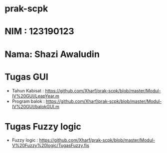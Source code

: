 # prak-scpk
# NIM : 123190123
# Nama: Shazi Awaludin

# Tugas GUI
- Tahun Kabisat : https://github.com/Xharf/prak-scpk/blob/master/Modul-IV%20GUI/LeapYear.m
- Program balok : https://github.com/Xharf/prak-scpk/blob/master/Modul-IV%20GUI/balokGUI.m

# Tugas Fuzzy logic
- Fuzzy logic   : https://github.com/Xharf/prak-scpk/blob/master/Modul-V%20Fuzzy%20logic/TugasFuzzy.fis
